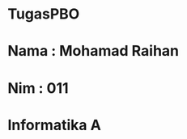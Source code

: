 # TugasPBO
# Nama : Mohamad Raihan
# Nim  : 011
# Informatika A

[calm_pink_repo]: https://github-readme-stats.vercel.app/api/pin/?username=reeyyyh&repo=TugasPBO&cache_seconds=86400&theme=calm_pink
